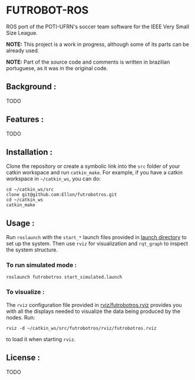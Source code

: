 # FUTROBOT-ROS

ROS port of the POTI-UFRN's soccer team software for the IEEE Very Small Size
League.

**NOTE:** This project is a work in progress, although some of its parts can
be already used.

**NOTE:** Part of the source code and comments is written in brazilian
portuguese, as it was in the original code.

## Background :

TODO

## Features :

TODO

## Installation :

Clone the repository or create a symbolic link into the `src` folder of your
catkin workspace and run `catkin_make`. For example, if you have a catkin
workspace in `~/catkin_ws`, you can do:

    cd ~/catkin_ws/src
    clone git@github.com:Ellon/futrobotros.git
    cd ~/catkin_ws
    catkin_make

## Usage :

Run `roslaunch` with the `start_*` launch files provided in [launch
directory](launch/) to set up the system. Then use `rviz` for visualization
and `rqt_graph` to inspect the system structure.

### To run simulated mode :

    roslaunch futrobotros start_simulated.launch

### To visualize :

The `rviz` configuration file provided in
[rviz/futrobotros.rviz](rviz/futrobotros.rviz) provides you with all the
displays needed to visualize the data being produced by the nodes. Run:

    rviz -d ~/catkin_ws/src/futrobotros/rviz/futrobotros.rviz

to load it when starting `rviz`.

## License :

TODO